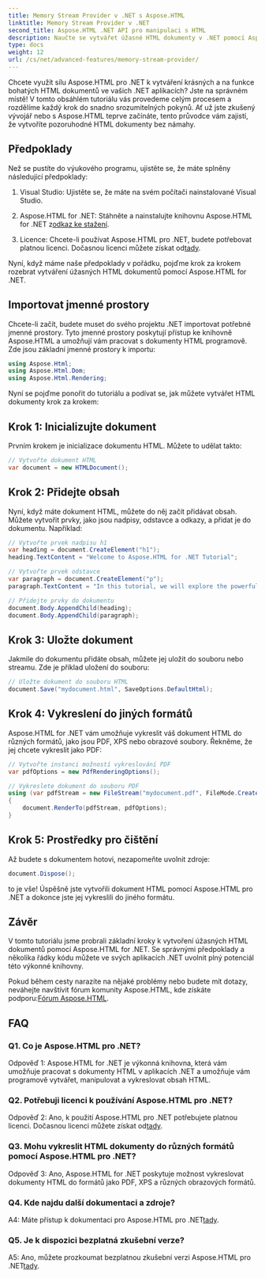 ```yaml
---
title: Memory Stream Provider v .NET s Aspose.HTML
linktitle: Memory Stream Provider v .NET
second_title: Aspose.HTML .NET API pro manipulaci s HTML
description: Naučte se vytvářet úžasné HTML dokumenty v .NET pomocí Aspose.HTML. Postupujte podle našeho podrobného návodu a odemkněte sílu manipulace s HTML.
type: docs
weight: 12
url: /cs/net/advanced-features/memory-stream-provider/
---
```


Chcete využít sílu Aspose.HTML pro .NET k vytváření krásných a na funkce bohatých HTML dokumentů ve vašich .NET aplikacích? Jste na správném místě! V tomto obsáhlém tutoriálu vás provedeme celým procesem a rozdělíme každý krok do snadno srozumitelných pokynů. Ať už jste zkušený vývojář nebo s Aspose.HTML teprve začínáte, tento průvodce vám zajistí, že vytvoříte pozoruhodné HTML dokumenty bez námahy.

## Předpoklady

Než se pustíte do výukového programu, ujistěte se, že máte splněny následující předpoklady:

1. Visual Studio: Ujistěte se, že máte na svém počítači nainstalované Visual Studio.

2.  Aspose.HTML for .NET: Stáhněte a nainstalujte knihovnu Aspose.HTML for .NET z[odkaz ke stažení](https://releases.aspose.com/html/net/).

3.  Licence: Chcete-li používat Aspose.HTML pro .NET, budete potřebovat platnou licenci. Dočasnou licenci můžete získat od[tady](https://purchase.aspose.com/temporary-license/).

Nyní, když máme naše předpoklady v pořádku, pojďme krok za krokem rozebrat vytváření úžasných HTML dokumentů pomocí Aspose.HTML for .NET.

## Importovat jmenné prostory

Chcete-li začít, budete muset do svého projektu .NET importovat potřebné jmenné prostory. Tyto jmenné prostory poskytují přístup ke knihovně Aspose.HTML a umožňují vám pracovat s dokumenty HTML programově. Zde jsou základní jmenné prostory k importu:

```csharp
using Aspose.Html;
using Aspose.Html.Dom;
using Aspose.Html.Rendering;
```

Nyní se pojďme ponořit do tutoriálu a podívat se, jak můžete vytvářet HTML dokumenty krok za krokem:

## Krok 1: Inicializujte dokument

Prvním krokem je inicializace dokumentu HTML. Můžete to udělat takto:

```csharp
// Vytvořte dokument HTML
var document = new HTMLDocument();
```

## Krok 2: Přidejte obsah

Nyní, když máte dokument HTML, můžete do něj začít přidávat obsah. Můžete vytvořit prvky, jako jsou nadpisy, odstavce a odkazy, a přidat je do dokumentu. Například:

```csharp
// Vytvořte prvek nadpisu h1
var heading = document.CreateElement("h1");
heading.TextContent = "Welcome to Aspose.HTML for .NET Tutorial";

// Vytvořte prvek odstavce
var paragraph = document.CreateElement("p");
paragraph.TextContent = "In this tutorial, we will explore the powerful features of Aspose.HTML for .NET.";

// Přidejte prvky do dokumentu
document.Body.AppendChild(heading);
document.Body.AppendChild(paragraph);
```

## Krok 3: Uložte dokument

Jakmile do dokumentu přidáte obsah, můžete jej uložit do souboru nebo streamu. Zde je příklad uložení do souboru:

```csharp
// Uložte dokument do souboru HTML
document.Save("mydocument.html", SaveOptions.DefaultHtml);
```

## Krok 4: Vykreslení do jiných formátů

Aspose.HTML for .NET vám umožňuje vykreslit váš dokument HTML do různých formátů, jako jsou PDF, XPS nebo obrazové soubory. Řekněme, že jej chcete vykreslit jako PDF:

```csharp
// Vytvořte instanci možností vykreslování PDF
var pdfOptions = new PdfRenderingOptions();

// Vykreslete dokument do souboru PDF
using (var pdfStream = new FileStream("mydocument.pdf", FileMode.Create))
{
    document.RenderTo(pdfStream, pdfOptions);
}
```

## Krok 5: Prostředky pro čištění

Až budete s dokumentem hotovi, nezapomeňte uvolnit zdroje:

```csharp
document.Dispose();
```

to je vše! Úspěšně jste vytvořili dokument HTML pomocí Aspose.HTML pro .NET a dokonce jste jej vykreslili do jiného formátu.

## Závěr

V tomto tutoriálu jsme probrali základní kroky k vytvoření úžasných HTML dokumentů pomocí Aspose.HTML for .NET. Se správnými předpoklady a několika řádky kódu můžete ve svých aplikacích .NET uvolnit plný potenciál této výkonné knihovny.

 Pokud během cesty narazíte na nějaké problémy nebo budete mít dotazy, neváhejte navštívit fórum komunity Aspose.HTML, kde získáte podporu:[Fórum Aspose.HTML](https://forum.aspose.com/).

## FAQ

### Q1. Co je Aspose.HTML pro .NET?

Odpověď 1: Aspose.HTML for .NET je výkonná knihovna, která vám umožňuje pracovat s dokumenty HTML v aplikacích .NET a umožňuje vám programově vytvářet, manipulovat a vykreslovat obsah HTML.

### Q2. Potřebuji licenci k používání Aspose.HTML pro .NET?

 Odpověď 2: Ano, k použití Aspose.HTML pro .NET potřebujete platnou licenci. Dočasnou licenci můžete získat od[tady](https://purchase.aspose.com/temporary-license/).

### Q3. Mohu vykreslit HTML dokumenty do různých formátů pomocí Aspose.HTML pro .NET?

Odpověď 3: Ano, Aspose.HTML for .NET poskytuje možnost vykreslovat dokumenty HTML do formátů jako PDF, XPS a různých obrazových formátů.

### Q4. Kde najdu další dokumentaci a zdroje?

 A4: Máte přístup k dokumentaci pro Aspose.HTML pro .NET[tady](https://reference.aspose.com/html/net/).

### Q5. Je k dispozici bezplatná zkušební verze?

 A5: Ano, můžete prozkoumat bezplatnou zkušební verzi Aspose.HTML pro .NET[tady](https://releases.aspose.com/).
